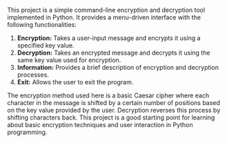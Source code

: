 This project is a simple command-line encryption and decryption tool implemented in Python. It provides a menu-driven interface with the following functionalities:

1. **Encryption:** Takes a user-input message and encrypts it using a specified key value.
2. **Decryption:** Takes an encrypted message and decrypts it using the same key value used for encryption.
3. **Information:** Provides a brief description of encryption and decryption processes.
4. **Exit:** Allows the user to exit the program.

The encryption method used here is a basic Caesar cipher where each character in the message is shifted by a certain number of positions based on the key value provided by the user. Decryption reverses this process by shifting characters back. This project is a good starting point for learning about basic encryption techniques and user interaction in Python programming.
